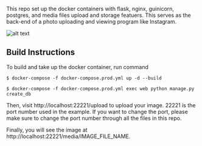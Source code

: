 This repo set up the docker containers with flask, nginx, guinicorn, postgres, and media files upload and storage featuers. This serves as the back-end of a photo uploading and viewing program like Instagram. 

![alt text](https://github.com/ypei23/flask-on-docker/blob/laststep/s.jpg)

## Build Instructions  

To build and take up the docker container, run command 

```
$ docker-compose -f docker-compose.prod.yml up -d --build 

$ docker-compose -f docker-compose.prod.yml exec web python manage.py create_db 
```
Then, visit http://localhost:22221/upload to upload your image. 22221 is the port number used in the example. If you want to change the port, please make sure to change the port number through all the files in this repo. 

Finally, you will see the image at http://localhost:22221/media/IMAGE_FILE_NAME.  
